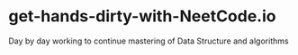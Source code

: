 # get-hands-dirty-with-NeetCode.io
Day by day working to continue mastering of Data Structure and algorithms
